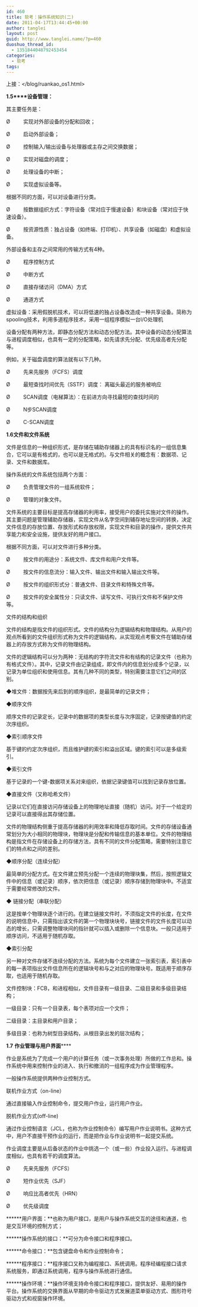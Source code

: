 ```yaml
---
id: 460
title: 软考：操作系统知识(二)
date: 2011-04-17T13:44:45+00:00
author: tanglei
layout: post
guid: http://www.tanglei.name/?p=460
duoshuo_thread_id:
  - 1351844048792453454
categories:
  - 软考
tags:
---
```

上接：</blog/ruankao_os1.html>

**1.5****设备管理：**

其主要任务是：

Ø         实现对外部设备的分配和回收；

Ø         启动外部设备；

Ø         控制输入/输出设备与处理器或主存之间交换数据；

Ø         实现对磁盘的调度；

Ø         处理设备的中断；

Ø         实现虚拟设备等。

根据不同的方面，可以对设备进行分类。

Ø         按数据组织方式：字符设备（常对应于慢速设备）和块设备（常对应于快速设备）。

Ø         按资源性质：独占设备（如终端、打印机）、共享设备（如磁盘）和虚拟设备。

外部设备和主存之间常用的传输方式有4种。

Ø         程序控制方式

Ø         中断方式

Ø         直接存储访问（DMA）方式

Ø         通道方式

虚拟设备：采用假脱机技术，可以将低速的独占设备改造成一种共享设备。简称为spooling技术，利用多道程序技术，采用一组程序模拟一台I/O处理机

设备分配有两种方法，即静态分配方法和动态分配方法。其中设备的动态分配算法与进程调度相似，也具有一定的分配策略，如先请求先分配、优先级高者先分配等。

例如，关于磁盘调度的算法就有以下几种。

Ø         先来先服务（FCFS）调度

Ø         最短查找时间优先（SSTF）调度： 离磁头最近的服务被响应

Ø         SCAN调度（电梯算法）：在前进方向寻找最短的查找时间的

Ø         N步SCAN调度

Ø         C-SCAN调度

**1.6****文件和文件系统******

文件是信息的一种组织形式，是存储在辅助存储器上的具有标识名的一组信息集合，它可以是有格式的，也可以是无格式的。与文件相关的概念有：数据项、记录、文件和数据库。

操作系统的文件系统包括两个方面：

Ø         负责管理文件的一组系统软件；

Ø         管理的对象文件。

文件系统的主要目标是提高存储器的利用率，接受用户的委托实施对文件的操作。其主要问题是管理辅助存储器，实现文件从名字空间到辅存地址空间的转换，决定文件信息的存放位置、存放形式和存放权限，实现文件和目录的操作，提供文件共享能力和安全设施，提供友好的用户接口。

根据不同方面，可以对文件进行多种分类。

Ø         按文件的用途分：系统文件、库文件和用户文件等。

Ø         按文件的信息流分：输入文件、输出文件和输入输出文件等。

Ø         按文件的组织形式分：普通文件、目录文件和特殊文件等。

Ø         按文件的安全属性分：只读文件、读写文件、可执行文件和不保护文件等。

文件的结构和组织

文件的结构是指文件的组织形式。文件的结构分为逻辑结构和物理结构。从用户的观点所看到的文件组织形式称为文件的逻辑结构，从实现观点考察文件在辅助存储器上的存放方式称为文件的物理结构。

文件的逻辑结构可以分为两种：无结构的字符流文件和有结构的记录文件（也称为有格式文件）。其中，记录文件由记录组成，即文件内的信息划分成多个记录，以记录为单位组织和使用信息。其有几种不同的类型，特别需要注意它们之间的区别。

◆堆文件：数据按先来后到的顺序组织，是最简单的记录文件；

◆顺序文件

顺序文件的记录定长，记录中的数据项的类型长度与次序固定，记录按键值的约定次序组织。

◆索引顺序文件

基于键的约定次序组织，而且维护键的索引和溢出区域。键的索引可以是多级索引。

◆索引文件

基于记录的一个键-数据项关系对来组织，依据记录键值可以找到记录存放位置。

◆直接文件（又称哈希文件）

记录以它们在直接访问存储设备上的物理地址直接（随机）访问。对于一个给定的记录可以直接得出其存储位置。

文件的物理结构侧重于提高存储器的利用效率和降低存取时间。文件的存储设备通常划分为大小相同的物理块，物理块是分配和传输信息的基本单位。文件的物理结构是指文件在存储设备上的存储方法，具有不同的文件分配策略，需要特别注意它们的特点和之间的差别。

◆顺序分配（连续分配）

最简单的分配方式。在文件建立预先分配一个连续的物理块集，然后，按照逻辑文件中的信息（或记录）顺序，依次把信息（或记录）顺序存储到物理块中。不适宜于需要经常修改的文件。

◆ 链接分配（串联分配）

这是按单个物理块逐个进行的。在建立链接文件时，不须指定文件的长度，在文件的说明信息中，只需指出该文件的第一个物理块块号，链接文件的文件长度可以动态的增长，只需调整物理块间的指针就可以插入或删除一个信息块。一般只适用于顺序访问，不适用于随机存取。

◆索引分配

另一种对文件存储不连续分配的方法。系统为每个文件建立一张索引表，索引表中的每一表项指出文件信息所在的逻辑块号和与之对应的物理块号。既适用于顺序存取，也适用于随机存取。

文件控制块：FCB，和进程相似，文件目录有一级目录、二级目录和多级目录结构；

一级目录：只有一个目录表，每个表项对应一个文件；

二级目录：主目录和用户目录；

多级目录：也称为树型目录结构，从根目录出发的层次结构；

**1.7** **作业管理与用户界面******

作业是系统为了完成一个用户的计算任务（或一次事务处理）所做的工作总和。操作系统中用来控制作业的进入、执行和撤消的一组程序成为作业管理程序。
  
一般操作系统提供两种作业控制方式。
  
联机作业方式（on-line）

通过直接输入作业控制命令，提交用户作业，运行用户作业。
  
脱机作业方式(off-line)

通过作业控制语言（JCL，也称为作业控制命令）编写用户作业说明书。这种方式中，用户不直接干预作业的运行，而是把作业与作业说明书一起提交系统。

作业调度主要是从后备状态的作业中挑选一个（或一些）作业投入运行。与进程调度相似，也具有若干的调度算法。

Ø         先来先服务（FCFS）

Ø         短作业优先（SJF）

Ø         响应比高者优先（HRN）

Ø         优先级调度

 ******用户界面：**也称为用户接口，是用户与操作系统交互的途径和通道，也是交互环境的控制方式；

 ******操作系统的接口：**可分为命令接口和程序接口。

 ******命令接口：**包含键盘命令和作业控制命令；

 ******程序接口：**程序接口又称为编程接口、系统调用。程序经编程接口请求系统服务，即通过系统调用，程序与操作系统进行通信。

 ******操作环境：**操作环境支持命令接口和程序接口，提供友好、易用的操作平台。操作系统的交换界面从早期的命令驱动方式发展道菜单驱动方式、图形符号驱动方式和视窗操作环境。
